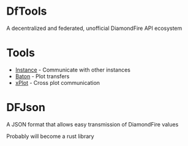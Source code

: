 # DfTools
A decentralized and federated, unofficial DiamondFire API ecosystem

# Tools
- [Instance](./docs/instance.md#instance) - Communicate with other instances
- [Baton](./docs/baton.md#baton) - Plot transfers
- [xPlot](./docs/baton.md#xplot) - Cross plot communication

# DFJson
A JSON format that allows easy transmission of DiamondFire values

Probably will become a rust library

